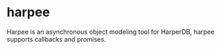 # harpee
Harpee is an asynchronous object modeling tool for HarperDB, harpee supports callbacks and promises.
